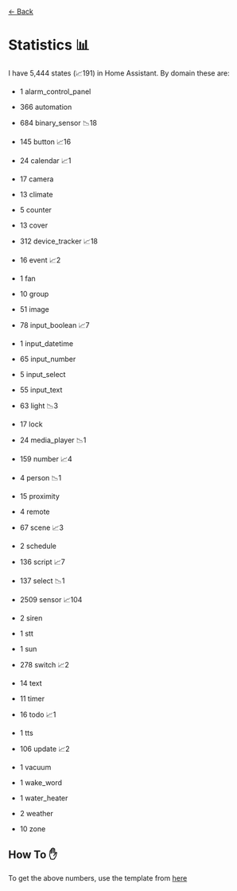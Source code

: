 [<- Back](README.md)
# Statistics 📊
I have 5,444 states (📈191) in Home Assistant.
By domain these are:
-   1 alarm_control_panel
-   366 automation
-   684 binary_sensor 📉18
-   145 button 📈16
-   24 calendar 📈1
-   17 camera
-   13 climate
-   5 counter
-   13 cover
-   312 device_tracker 📈18
-   16 event 📈2
-   1 fan
-   10 group
-   51 image
-   78 input_boolean 📈7
-   1 input_datetime
-   65 input_number
-   5 input_select
-   55 input_text
-   63 light 📉3
-   17 lock

-   24 media_player 📉1
-   159 number 📈4
-   4 person 📉1
-   15 proximity
-   4 remote
-   67 scene 📈3
-   2 schedule
-   136 script 📈7
-   137 select 📉1
-   2509 sensor 📈104
-   2 siren
-   1 stt
-   1 sun
-   278 switch 📈2
-   14 text
-   11 timer
-   16 todo 📈1
-   1 tts
-   106 update 📈2
-   1 vacuum
-   1 wake_word
-   1 water_heater
-   2 weather
-   10 zone

## How To ✋
To get the above numbers, use the template from [here](https://www.reddit.com/r/homeassistant/comments/plmy7e/use_this_template_and_show_us_some_details_about/?utm_medium=android_app&utm_source=share)

